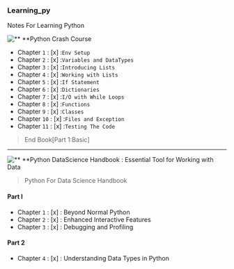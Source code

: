 ### Learning_py
Notes For Learning Python

![** **Python Crash Course](https://encrypted-tbn0.gstatic.com/images?q=tbn:ANd9GcRizmL_sT2l2OuzMSQfDKhp6TrBK03z1206Ag&s)

- Chapter `1`  :  [x] :`Env Setup`
- Chapter `2`  :  [x] :`Variables and DataTypes`
- Chapter `3`  :  [x] :`Introducing Lists`
- Chapter `4`  :  [x] :`Working with Lists`
- Chapter `5`  :  [x] :`If Statement`
- Chapter `6`  :  [x] :`Dictionaries`
- Chapter `7`  :  [x] :`I/O with While Loops`
- Chapter `8`  :  [x] :`Functions`
- Chapter `9`  :  [x] :`Classes`
- Chapter `10` :  [x] :`Files and Exception`
- Chapter `11` :  [x] :`Testing The Code`

> End Book[Part 1:Basic] 
---------------------------------------------------------------

![** **Python DataScience Handbook : Essential Tool for Working with Data](https://learning.oreilly.com/library/cover/9781491912126/250w/)

> Python For Data Science Handbook

#### Part I

- Chapter `1` :  [x] : Beyond Normal Python
- Chapter `2` :  [x] : Enhanced Interactive Features
- Chapter `3` :  [x] : Debugging and Profiling

#### Part 2

- Chapter `4` :  [x] : Understanding Data Types in Python
